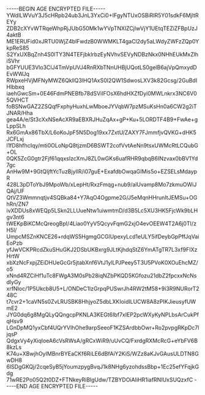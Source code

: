 -----BEGIN AGE ENCRYPTED FILE-----
YWdlLWVuY3J5cHRpb24ub3JnL3YxCi0+IFgyNTUxOSBiRlR5Y01sdkF6MjltREYy
ZDB2cXYvWTRqeWhpRjJUbG50Mk1wYVpTNXlZCjlwVjY1UEtqTEZiZFBpUzJ4aktB
ME1ERUFid0xJRTU0WjZ4blFwdzB0WWMKLT4gaCl2dy5aLWdyZWFzZQp0YkpReS85
S2YxUXBqZnh4S0lTY3N4TEFjbklrbzEyNVhvSEVyNDBzNkx0NHhEUkMxZlhiSVhr
bGFYUUE3Vlo3ClJ4TmVpUVJ4RnRXbTNnUHBjUQotLS0gelB6ajVpQmxydDEvWWJq
RWpxeHVjMFNyMWZ6QkllQ3lHQ1AxS0I2QW1SdwosLXV3k82Gcsg/2GuBdIHIbbxq
iaehGwcSm+0E46FdmPNEBfb78dSViIFOsX6hdHXZfDyi0MWLnkrx3NC6V05QVHCT
foBSNwGAZ2ZSQqfFxphyHuxhLwMboeJYVqbW7pzMSuKsHn0a6CW2g2iTJNAR/Hha
gea4A/e/St3cXxNSeAcXR9aEBXRJHuZqAx+gP+Ku+5LORDTF4B9+FwAe+gLppSLh
Rx6GmAx86TbX/L6oKoJpF5N5Dog19xx7ZxtU/ZAXY7FJmmfjvQVKG+dHK5JCFLxj
l1fD8hfhcIqy/mti0OLoNpQ8tjzmD6BSWT2cofVvtAeNn9tsxUWMcRtLCQubG+OL
0QK5ZcG0gtr2Fjf61qqxsIzcXmJ8ZL0wGKs6uafRHR9qbqB6INzvax0bBV1Yd7gc
AnHw9M+9GtQIjftYcTuzBjyllR/i07guE+ExafdbOwqaGIMis5o+EZSELsMdaypR
428L3pDToYbJ9MpoWb/xLepHt/RxzFmqg+nub9/alUvamp8Mo7zkmuOWiJQAj/UF
QtVZ3Wmmnqtjv4SQBka84+Y7AqO4Ogpme2G/J5eMqnHHrunItJEMSu+OGhRn/ZN7
ivXDDUs8xWEQp5LSkn2LLUueNtw1uiwmtmD/d3B5Lc5XU3HK5FjcWk9bLHgv3nt6
tWEKpBiKCMcQreogBpI/4Liao0YyV5QcyvFqmG2xjO4evOEEW4T2A6j0TI/zH5l/
UmpcMSZnKNCE26+rdqWS5HgmgGCGlUpexyLcd1eULY5ifDeybGpPffJqVaiEoPzb
yfJwVCKPRcdZkuSHuGKJ2DSbUKBxrg9JLtKjhdqStZ6YmATgTR7L3xf9FIXzHrtW
xbXzNcFxpjZEiDHUeGcGr5jtabXnf6VtJ1ylLPJPeey5T3U5PVoK0XOuEhcMZ/o5
xNnd4RZCiHf1uTc8FWgA3M0sPb28iqNZbPKQD5KGfozu21dbZ2fpcxxNcNsdlyGy
xrfNIoc/1P5Ukcb8U5+L/ONDeC1IzGrpqPUSwrJh4RW2tM58+9i3R9NURorT248C
t7cvr2+1caVN5s0ZvLRUSBK8HhjyoZ5dbLXKIoidILUCW8A8zPIKJieusyfUWmE2
JYG0dq6g8MgQLyQQngcpPKNLA3KEGt6Ibf7xIEP2pcWXyKyNPLbsArCukPfqHsv9
LGnDpMQ1yxCbf4UQrYVIhOhe9arpSeeoF1KZSArdbbOwr+Ro2pvpgRKpDc7ljqsP
QdgxVy4yXiqIoeA6cVsRWsA/gRCxWiR9/uUvCQ/FxrdgRXMcRcG+eYbFV6B8kzLs
K74u+XBwjhOyIMBnrBYEaCKf6RiLE6dBfAiY2KiS/WZz8aKJvGAusULDTN8GwDH8
6lSDgGKQj/2cqeSyB5jYoumzpygBvqJ1k8NHg6yzohdssBbp+1Ec25efYFqjkGdg
71wRE2Po05Q2t0DZ+FTNkeyRiBlgUdw/TZBYDOiAIiHR1iafRNIUxSUQzxfC
-----END AGE ENCRYPTED FILE-----
